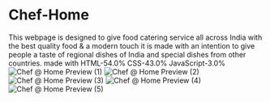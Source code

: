 # Chef-Home
This webpage is designed to give food catering service all across India with the best quality food & a modern touch it is made with an intention to give people a taste of regional dishes of India and special dishes from other countries.
made with HTML-54.0%  CSS-43.0%  JavaScript-3.0%
![Chef @ Home Preview (1)](https://github.com/piyushbarapatre/Chef-Home/assets/82228766/d61bdd03-733e-44d5-81bc-396bbda1e105)
![Chef @ Home Preview (2)](https://github.com/piyushbarapatre/Chef-Home/assets/82228766/33f0fe76-5ed6-4077-b3d8-0a191fbfb1f1)
![Chef @ Home Preview (3)](https://github.com/piyushbarapatre/Chef-Home/assets/82228766/842a320f-6858-4699-ba01-f2f333994391)
![Chef @ Home Preview (4)](https://github.com/piyushbarapatre/Chef-Home/assets/82228766/abdf6013-dfc3-443e-a2af-5b094bf358a0)
![Chef @ Home Preview (5)](https://github.com/piyushbarapatre/Chef-Home/assets/82228766/e1948072-e5a8-4fec-bb9f-f6fe6a05648a)
